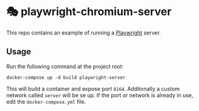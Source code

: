 # 🎭 playwright-chromium-server

This repo contains an example of running a [Playwright](https://playwright.dev/)
server.

## Usage

Run the following command at the project root:

```
docker-compose up -d build playwright-server
```

This will build a container and expose port `8164`.
Additonally a custom network called `server` will be se up.
If the port or network is already in use, edit the 
`docker-compose.yml` file.
